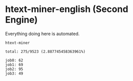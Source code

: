# htext-miner-english (Second Engine)

Everything doing here is automated.

```
htext-miner

total: 275/9523 (2.887745458363961%)

job0: 62
job1: 69
job2: 95
job3: 49
```
